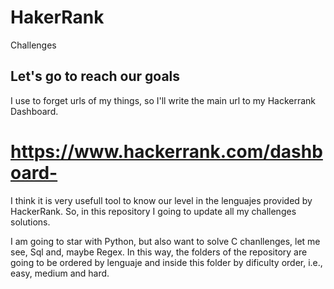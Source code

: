 # HakerRank
Challenges

## Let's go to reach our goals 
I use to forget urls of my things, so I'll write the main url to my Hackerrank Dashboard.

# https://www.hackerrank.com/dashboard-

I think it is very usefull tool to know our level in the lenguajes provided by HackerRank. 
So, in this repository I going to update all my challenges solutions. 

I am going to star with Python, but also want to solve C chanllenges, let me see, Sql and, maybe Regex. 
In this way, the folders of the repository are going to be ordered by lenguaje and inside this folder
by dificulty order, i.e., easy, medium and hard.
